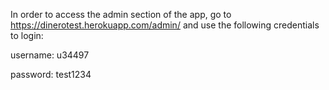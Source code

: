 In order to access the admin section of the app, go to https://dinerotest.herokuapp.com/admin/ and use the following credentials to login:

username: u34497

password: test1234

